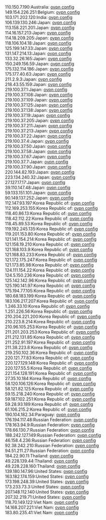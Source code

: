 110.150.7.190:Australia: [ovpn config](vpn/110_150_7_190.ovpn)  
149.154.226.251:Belgium: [ovpn config](vpn/149_154_226_251.ovpn)  
103.171.202.120:India: [ovpn config](vpn/103_171_202_120.ovpn)  
106.139.130.246:Japan: [ovpn config](vpn/106_139_130_246.ovpn)  
113.158.221.201:Japan: [ovpn config](vpn/113_158_221_201.ovpn)  
114.16.157.213:Japan: [ovpn config](vpn/114_16_157_213.ovpn)  
114.18.209.205:Japan: [ovpn config](vpn/114_18_209_205.ovpn)  
118.106.104.18:Japan: [ovpn config](vpn/118_106_104_18.ovpn)  
125.199.147.33:Japan: [ovpn config](vpn/125_199_147_33.ovpn)  
131.147.214.13:Japan: [ovpn config](vpn/131_147_214_13.ovpn)  
133.32.26.165:Japan: [ovpn config](vpn/133_32_26_165.ovpn)  
150.249.156.59:Japan: [ovpn config](vpn/150_249_156_59.ovpn)  
175.132.114.186:Japan: [ovpn config](vpn/175_132_114_186.ovpn)  
175.177.40.63:Japan: [ovpn config](vpn/175_177_40_63.ovpn)  
211.2.9.3:Japan: [ovpn config](vpn/211_2_9_3.ovpn)  
218.43.55.159:Japan: [ovpn config](vpn/218_43_55_159.ovpn)  
219.100.37.1:Japan: [ovpn config](vpn/219_100_37_1.ovpn)  
219.100.37.108:Japan: [ovpn config](vpn/219_100_37_108.ovpn)  
219.100.37.109:Japan: [ovpn config](vpn/219_100_37_109.ovpn)  
219.100.37.125:Japan: [ovpn config](vpn/219_100_37_125.ovpn)  
219.100.37.138:Japan: [ovpn config](vpn/219_100_37_138.ovpn)  
219.100.37.19:Japan: [ovpn config](vpn/219_100_37_19.ovpn)  
219.100.37.205:Japan: [ovpn config](vpn/219_100_37_205.ovpn)  
219.100.37.211:Japan: [ovpn config](vpn/219_100_37_211.ovpn)  
219.100.37.213:Japan: [ovpn config](vpn/219_100_37_213.ovpn)  
219.100.37.22:Japan: [ovpn config](vpn/219_100_37_22.ovpn)  
219.100.37.4:Japan: [ovpn config](vpn/219_100_37_4.ovpn)  
219.100.37.50:Japan: [ovpn config](vpn/219_100_37_50.ovpn)  
219.100.37.58:Japan: [ovpn config](vpn/219_100_37_58.ovpn)  
219.100.37.67:Japan: [ovpn config](vpn/219_100_37_67.ovpn)  
219.100.37.7:Japan: [ovpn config](vpn/219_100_37_7.ovpn)  
219.100.37.90:Japan: [ovpn config](vpn/219_100_37_90.ovpn)  
220.144.82.193:Japan: [ovpn config](vpn/220_144_82_193.ovpn)  
223.134.240.32:Japan: [ovpn config](vpn/223_134_240_32.ovpn)  
27.127.17.17:Japan: [ovpn config](vpn/27_127_17_17.ovpn)  
39.110.147.48:Japan: [ovpn config](vpn/39_110_147_48.ovpn)  
59.133.151.101:Japan: [ovpn config](vpn/59_133_151_101.ovpn)  
90.149.137.252:Japan: [ovpn config](vpn/90_149_137_252.ovpn)  
112.147.93.197:Korea Republic of: [ovpn config](vpn/112_147_93_197.ovpn)  
112.169.253.155:Korea Republic of: [ovpn config](vpn/112_169_253_155.ovpn)  
118.40.86.13:Korea Republic of: [ovpn config](vpn/118_40_86_13.ovpn)  
118.42.112.22:Korea Republic of: [ovpn config](vpn/118_42_112_22.ovpn)  
118.45.89.53:Korea Republic of: [ovpn config](vpn/118_45_89_53.ovpn)  
119.192.245.135:Korea Republic of: [ovpn config](vpn/119_192_245_135.ovpn)  
119.201.153.80:Korea Republic of: [ovpn config](vpn/119_201_153_80.ovpn)  
121.141.154.214:Korea Republic of: [ovpn config](vpn/121_141_154_214.ovpn)  
121.158.19.210:Korea Republic of: [ovpn config](vpn/121_158_19_210.ovpn)  
121.168.103.9:Korea Republic of: [ovpn config](vpn/121_168_103_9.ovpn)  
121.168.83.233:Korea Republic of: [ovpn config](vpn/121_168_83_233.ovpn)  
121.172.175.247:Korea Republic of: [ovpn config](vpn/121_172_175_247.ovpn)  
121.173.85.98:Korea Republic of: [ovpn config](vpn/121_173_85_98.ovpn)  
124.111.154.22:Korea Republic of: [ovpn config](vpn/124_111_154_22.ovpn)  
124.5.150.236:Korea Republic of: [ovpn config](vpn/124_5_150_236.ovpn)  
125.142.142.96:Korea Republic of: [ovpn config](vpn/125_142_142_96.ovpn)  
125.190.141.97:Korea Republic of: [ovpn config](vpn/125_190_141_97.ovpn)  
175.194.77.105:Korea Republic of: [ovpn config](vpn/175_194_77_105.ovpn)  
180.68.183.199:Korea Republic of: [ovpn config](vpn/180_68_183_199.ovpn)  
183.106.217.207:Korea Republic of: [ovpn config](vpn/183_106_217_207.ovpn)  
1.246.33.10:Korea Republic of: [ovpn config](vpn/1_246_33_10.ovpn)  
1.251.226.56:Korea Republic of: [ovpn config](vpn/1_251_226_56.ovpn)  
210.204.221.200:Korea Republic of: [ovpn config](vpn/210_204_221_200.ovpn)  
210.223.8.214:Korea Republic of: [ovpn config](vpn/210_223_8_214.ovpn)  
210.96.105.253:Korea Republic of: [ovpn config](vpn/210_96_105_253.ovpn)  
211.201.203.253:Korea Republic of: [ovpn config](vpn/211_201_203_253.ovpn)  
211.212.131.85:Korea Republic of: [ovpn config](vpn/211_212_131_85.ovpn)  
211.252.91.197:Korea Republic of: [ovpn config](vpn/211_252_91_197.ovpn)  
211.38.223.8:Korea Republic of: [ovpn config](vpn/211_38_223_8.ovpn)  
219.250.102.36:Korea Republic of: [ovpn config](vpn/219_250_102_36.ovpn)  
220.121.77.83:Korea Republic of: [ovpn config](vpn/220_121_77_83.ovpn)  
220.127.129.148:Korea Republic of: [ovpn config](vpn/220_127_129_148.ovpn)  
220.127.55.5:Korea Republic of: [ovpn config](vpn/220_127_55_5.ovpn)  
221.154.128.191:Korea Republic of: [ovpn config](vpn/221_154_128_191.ovpn)  
27.35.10.184:Korea Republic of: [ovpn config](vpn/27_35_10_184.ovpn)  
58.120.106.126:Korea Republic of: [ovpn config](vpn/58_120_106_126.ovpn)  
58.121.82.125:Korea Republic of: [ovpn config](vpn/58_121_82_125.ovpn)  
59.15.218.240:Korea Republic of: [ovpn config](vpn/59_15_218_240.ovpn)  
59.187.102.251:Korea Republic of: [ovpn config](vpn/59_187_102_251.ovpn)  
59.28.93.189:Korea Republic of: [ovpn config](vpn/59_28_93_189.ovpn)  
61.106.215.2:Korea Republic of: [ovpn config](vpn/61_106_215_2.ovpn)  
190.104.182.34:Paraguay: [ovpn config](vpn/190_104_182_34.ovpn)  
176.194.117.48:Russian Federation: [ovpn config](vpn/176_194_117_48.ovpn)  
178.163.94.9:Russian Federation: [ovpn config](vpn/178_163_94_9.ovpn)  
178.66.130.7:Russian Federation: [ovpn config](vpn/178_66_130_7.ovpn)  
188.242.127.149:Russian Federation: [ovpn config](vpn/188_242_127_149.ovpn)  
46.158.4.236:Russian Federation: [ovpn config](vpn/46_158_4_236.ovpn)  
92.38.242.210:Russian Federation: [ovpn config](vpn/92_38_242_210.ovpn)  
94.51.211.27:Russian Federation: [ovpn config](vpn/94_51_211_27.ovpn)  
184.22.90.11:Thailand: [ovpn config](vpn/184_22_90_11.ovpn)  
49.228.139.44:Thailand: [ovpn config](vpn/49_228_139_44.ovpn)  
49.228.228.160:Thailand: [ovpn config](vpn/49_228_228_160.ovpn)  
139.180.147.96:United States: [ovpn config](vpn/139_180_147_96.ovpn)  
163.182.174.159:United States: [ovpn config](vpn/163_182_174_159.ovpn)  
173.198.248.39:United States: [ovpn config](vpn/173_198_248_39.ovpn)  
173.233.73.3:United States: [ovpn config](vpn/173_233_73_3.ovpn)  
207.148.112.140:United States: [ovpn config](vpn/207_148_112_140.ovpn)  
207.32.219.71:United States: [ovpn config](vpn/207_32_219_71.ovpn)  
118.70.149.122:Viet Nam: [ovpn config](vpn/118_70_149_122.ovpn)  
14.168.207.221:Viet Nam: [ovpn config](vpn/14_168_207_221.ovpn)  
183.80.235.41:Viet Nam: [ovpn config](vpn/183_80_235_41.ovpn)  
